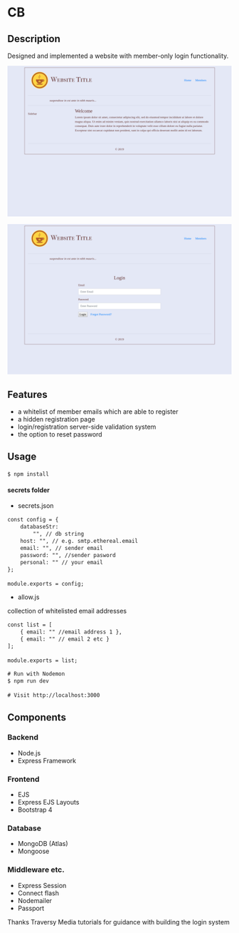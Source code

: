 # CB

## Description

Designed and implemented a website with member-only login functionality.

![](/public/images/screen1.png)

![](/public/images/screen2.png)

## Features

- a whitelist of member emails which are able to register
- a hidden registration page
- login/registration server-side validation system
- the option to reset password

## Usage

```
$ npm install 
```
#### secrets folder

- secrets.json
```
const config = {
    databaseStr:
        "", // db string
    host: "", // e.g. smtp.ethereal.email
    email: "", // sender email
    password: "", //sender pasword
    personal: "" // your email
};

module.exports = config;
```

- allow.js

collection of whitelisted email addresses
```
const list = [
    { email: "" //email address 1 },
    { email: "" // email 2 etc }
];

module.exports = list;
```
```
# Run with Nodemon
$ npm run dev

# Visit http://localhost:3000
```

## Components

### Backend

- Node.js
- Express Framework

### Frontend

- EJS
- Express EJS Layouts
- Bootstrap 4

### Database

- MongoDB (Atlas)
- Mongoose

### Middleware etc.

- Express Session
- Connect flash
- Nodemailer
- Passport

Thanks Traversy Media tutorials for guidance with building the login system





